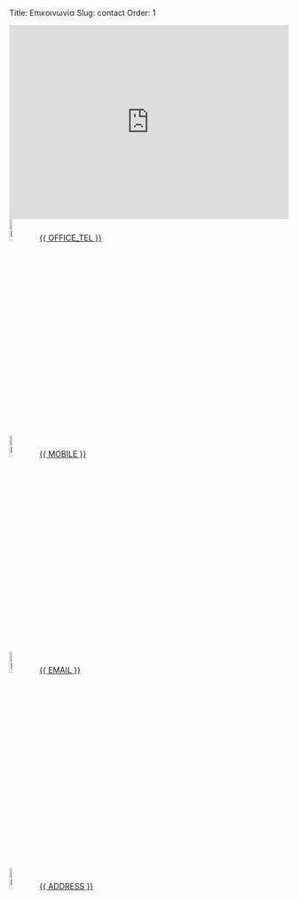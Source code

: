 Title: Επικοινωνία
Slug: contact
Order: 1


<div class="content-list">   
    <div class="content-info">
     <iframe src="https://www.google.com/maps/embed?pb=!1m18!1m12!1m3!1d196.70295746077647!2d23.7408136602325!3d37.92465228894623!2m3!1f0!2f0!3f0!3m2!1i1024!2i768!4f13.1!3m3!1m2!1s0x14a1bdc27ce37dad%3A0x18d7e5205327f846!2zzprOlc6gIM6UzpfOnM6fzqUgzpHOm86ZzpzOn86lICjOkc6bzpnOnM6fzqUgKM6gzpHOoc6RzqHOpM6XzpzOkSkp!5e0!3m2!1sel!2sgr!4v1737389198186!5m2!1sel!2sgr" style="border:0; height:350px; width:100%;" allowfullscreen="true" loading="eager" referrerpolicy="no-referrer-when-downgrade"></iframe>
    </div>   
    <div class="content-info">
      <img src="{{ SITEURL }}/{{ OFFICE_TEL_IMG }}" alt="Phone Icon"style="width:10%" >
      <a href="tel:{{ OFFICE_TEL }}" target="_blank">{{ OFFICE_TEL }}</a>
    </div>
    <div class="content-info">
      <img src="{{ SITEURL }}/{{ MOBILE_IMG }}" alt="Phone Icon"style="width:10%" >
      <a href="tel:{{ MOBILE }}" target="_blank">{{ MOBILE }}</a>
    </div>    
    <div class="content-info">
      <img src="{{ SITEURL }}/{{ EMAIL_IMG }}" alt="Email Icon" style="width:10%">
      <a href="mailto:{{ EMAIL }}" target="_blank">{{ EMAIL }}</a>
    </div>  
    <div class="content-info">
      <img src="{{ SITEURL }}/{{ ADDRESS_IMG }}" alt="Location Icon" style="width:10%">
      <a href="https://maps.app.goo.gl/RstcEQ91LDKZVg2d8" target="_blank">{{ ADDRESS }}</a>
    </div> 
</div>